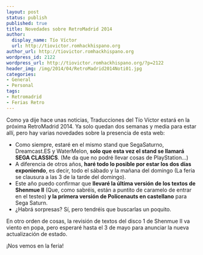 ```yaml
---
layout: post
status: publish
published: true
title: Novedades sobre RetroMadrid 2014
author:
  display_name: Tío Víctor
  url: http://tiovictor.romhackhispano.org
author_url: http://tiovictor.romhackhispano.org
wordpress_id: 2122
wordpress_url: http://tiovictor.romhackhispano.org/?p=2122
header_img: /img/2014/04/RetroMadrid2014Noti01.jpg
categories:
- General
- Personal
tags:
- Retromadrid
- Ferias Retro
---
```

Como ya dije hace unas noticias, Traducciones del Tío Víctor estará en la próxima 
RetroMadrid 2014. Ya solo quedan dos semanas y media para estar allí, pero hay varias 
novedades sobre la presencia de esta web:  
- Como siempre, estaré en el mismo stand que SegaSaturno, Dreamcast.ES y WaterMelon, 
**solo que esta vez el stand se llamará SEGA CLASSICS**. (Me da que no podré llevar 
cosas de PlayStation...)  
- A diferencia de otros años, **haré todo lo posible por estar los dos días exponiendo**, 
es decir, todo el sábado y la mañana del domingo (La feria se clausura a las 3 de la tarde 
del domingo).  
- Este año puedo confirmar que **llevaré la última versión de los textos de Shenmue II** 
(Que, como sabréis, están a puntito de caramelo de entrar en el testeo) **y la primera 
versión de Policenauts en castellano** para Sega Saturn.  
- ¿Habrá sorpresas? Sí, pero tendréis que buscarlas un poquito.

En otro orden de cosas, la revisión de textos del disco 1 de Shenmue II va viento en popa, 
pero esperaré hasta el 3 de mayo para anunciar la nueva actualización de estado.

¡Nos vemos en la feria!
